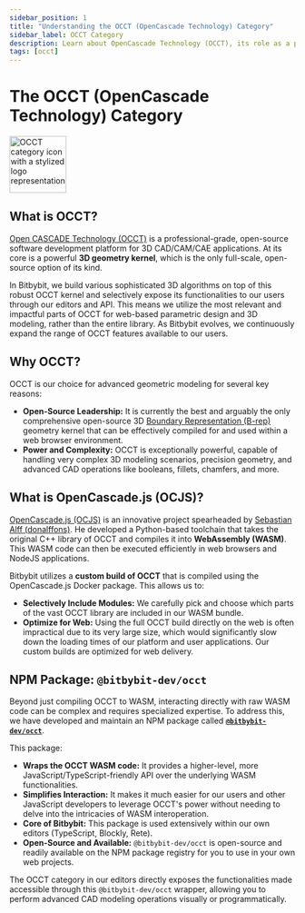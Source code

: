 ```yaml
---
sidebar_position: 1
title: "Understanding the OCCT (OpenCascade Technology) Category"
sidebar_label: OCCT Category
description: Learn about OpenCascade Technology (OCCT), its role as a powerful open-source 3D geometry kernel in Bitbybit, OpenCascade.js, and the @bitbybit-dev/occt NPM package.
tags: [occt]
---
```


# The OCCT (OpenCascade Technology) Category

<img 
  src="https://s.bitbybit.dev/assets/icons/white/occt-icon.svg" 
  alt="OCCT category icon with a stylized logo representation" 
  width="100"
  title="OCCT category icon" />

## What is OCCT?

[Open CASCADE Technology (OCCT)](https://dev.opencascade.org/) is a professional-grade, open-source software development platform for 3D CAD/CAM/CAE applications. At its core is a powerful **3D geometry kernel**, which is the only full-scale, open-source option of its kind.

In Bitbybit, we build various sophisticated 3D algorithms on top of this robust OCCT kernel and selectively expose its functionalities to our users through our editors and API. This means we utilize the most relevant and impactful parts of OCCT for web-based parametric design and 3D modeling, rather than the entire library. As Bitbybit evolves, we continuously expand the range of OCCT features available to our users.

## Why OCCT?

OCCT is our choice for advanced geometric modeling for several key reasons:
*   **Open-Source Leadership:** It is currently the best and arguably the only comprehensive open-source 3D [Boundary Representation (B-rep)](https://en.wikipedia.org/wiki/Boundary_representation) geometry kernel that can be effectively compiled for and used within a web browser environment.
*   **Power and Complexity:** OCCT is exceptionally powerful, capable of handling very complex 3D modeling scenarios, precision geometry, and advanced CAD operations like booleans, fillets, chamfers, and more.

## What is OpenCascade.js (OCJS)?

[OpenCascade.js (OCJS)](https://ocjs.org/) is an innovative project spearheaded by [Sebastian Alff (donalffons)](https://github.com/donalffons). He developed a Python-based toolchain that takes the original C++ library of OCCT and compiles it into **WebAssembly (WASM)**. This WASM code can then be executed efficiently in web browsers and NodeJS applications.

Bitbybit utilizes a **custom build of OCCT** that is compiled using the OpenCascade.js Docker package. This allows us to:
*   **Selectively Include Modules:** We carefully pick and choose which parts of the vast OCCT library are included in our WASM bundle.
*   **Optimize for Web:** Using the full OCCT build directly on the web is often impractical due to its very large size, which would significantly slow down the loading times of our platform and user applications. Our custom builds are optimized for web delivery.

## NPM Package: `@bitbybit-dev/occt`

Beyond just compiling OCCT to WASM, interacting directly with raw WASM code can be complex and requires specialized expertise. To address this, we have developed and maintain an NPM package called [**`@bitbybit-dev/occt`**](https://www.npmjs.com/package/@bitbybit-dev/occt).

This package:
*   **Wraps the OCCT WASM code:** It provides a higher-level, more JavaScript/TypeScript-friendly API over the underlying WASM functionalities.
*   **Simplifies Interaction:** It makes it much easier for our users and other JavaScript developers to leverage OCCT's power without needing to delve into the intricacies of WASM interoperation.
*   **Core of Bitbybit:** This package is used extensively within our own editors (TypeScript, Blockly, Rete).
*   **Open-Source and Available:** `@bitbybit-dev/occt` is open-source and readily available on the NPM package registry for you to use in your own web projects.

The OCCT category in our editors directly exposes the functionalities made accessible through this `@bitbybit-dev/occt` wrapper, allowing you to perform advanced CAD modeling operations visually or programmatically.